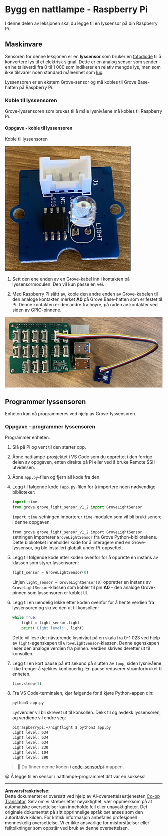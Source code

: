<!--
CO_OP_TRANSLATOR_METADATA:
{
  "original_hash": "ea733bd0cdf2479e082373f765a08678",
  "translation_date": "2025-08-27T22:08:37+00:00",
  "source_file": "1-getting-started/lessons/3-sensors-and-actuators/pi-sensor.md",
  "language_code": "no"
}
-->
# Bygg en nattlampe - Raspberry Pi

I denne delen av leksjonen skal du legge til en lyssensor på din Raspberry Pi.

## Maskinvare

Sensoren for denne leksjonen er en **lyssensor** som bruker en [fotodiode](https://wikipedia.org/wiki/Photodiode) til å konvertere lys til et elektrisk signal. Dette er en analog sensor som sender en heltallsverdi fra 0 til 1 000 som indikerer en relativ mengde lys, men som ikke tilsvarer noen standard måleenhet som [lux](https://wikipedia.org/wiki/Lux).

Lyssensoren er en ekstern Grove-sensor og må kobles til Grove Base-hatten på Raspberry Pi.

### Koble til lyssensoren

Grove-lyssensoren som brukes til å måle lysnivåene må kobles til Raspberry Pi.

#### Oppgave - koble til lyssensoren

Koble til lyssensoren

![En Grove-lyssensor](../../../../../translated_images/grove-light-sensor.b8127b7c434e632d6bcdb57587a14e9ef69a268a22df95d08628f62b8fa5505c.no.png)

1. Sett den ene enden av en Grove-kabel inn i kontakten på lyssensormodulen. Den vil kun passe én vei.

1. Med Raspberry Pi slått av, koble den andre enden av Grove-kabelen til den analoge kontakten merket **A0** på Grove Base-hatten som er festet til Pi. Denne kontakten er den andre fra høyre, på raden av kontakter ved siden av GPIO-pinnene.

![Grove-lyssensoren koblet til kontakten A0](../../../../../translated_images/pi-light-sensor.66cc1e31fa48cd7d5f23400d4b2119aa41508275cb7c778053a7923b4e972d7e.no.png)

## Programmer lyssensoren

Enheten kan nå programmeres ved hjelp av Grove-lyssensoren.

### Oppgave - programmer lyssensoren

Programmer enheten.

1. Slå på Pi og vent til den starter opp.

1. Åpne nattlampe-prosjektet i VS Code som du opprettet i den forrige delen av oppgaven, enten direkte på Pi eller ved å bruke Remote SSH-utvidelsen.

1. Åpne `app.py`-filen og fjern all kode fra den.

1. Legg til følgende kode i `app.py`-filen for å importere noen nødvendige biblioteker:

    ```python
    import time
    from grove.grove_light_sensor_v1_2 import GroveLightSensor
    ```

    `import time`-setningen importerer `time`-modulen som vil bli brukt senere i denne oppgaven.

    `from grove.grove_light_sensor_v1_2 import GroveLightSensor`-setningen importerer `GroveLightSensor` fra Grove Python-bibliotekene. Dette biblioteket inneholder kode for å interagere med en Grove-lyssensor, og ble installert globalt under Pi-oppsettet.

1. Legg til følgende kode etter koden ovenfor for å opprette en instans av klassen som styrer lyssensoren:

    ```python
    light_sensor = GroveLightSensor(0)
    ```

    Linjen `light_sensor = GroveLightSensor(0)` oppretter en instans av `GroveLightSensor`-klassen som kobler til pin **A0** - den analoge Grove-pinnen som lyssensoren er koblet til.

1. Legg til en uendelig løkke etter koden ovenfor for å hente verdien fra lyssensoren og skrive den ut til konsollen:

    ```python
    while True:
        light = light_sensor.light
        print('Light level:', light)
    ```

    Dette vil lese det nåværende lysnivået på en skala fra 0-1 023 ved hjelp av `light`-egenskapen til `GroveLightSensor`-klassen. Denne egenskapen leser den analoge verdien fra pinnen. Verdien skrives deretter ut til konsollen.

1. Legg til en kort pause på ett sekund på slutten av `loop`, siden lysnivåene ikke trenger å sjekkes kontinuerlig. En pause reduserer strømforbruket til enheten.

    ```python
    time.sleep(1)
    ```

1. Fra VS Code-terminalen, kjør følgende for å kjøre Python-appen din:

    ```sh
    python3 app.py
    ```

    Lysverdier vil bli skrevet ut til konsollen. Dekk til og avdekk lyssensoren, og verdiene vil endre seg:

    ```output
    pi@raspberrypi:~/nightlight $ python3 app.py 
    Light level: 634
    Light level: 634
    Light level: 634
    Light level: 230
    Light level: 104
    Light level: 290
    ```

> 💁 Du finner denne koden i [code-sensor/pi](../../../../../1-getting-started/lessons/3-sensors-and-actuators/code-sensor/pi)-mappen.

😀 Å legge til en sensor i nattlampe-programmet ditt var en suksess!

---

**Ansvarsfraskrivelse**:  
Dette dokumentet er oversatt ved hjelp av AI-oversettelsestjenesten [Co-op Translator](https://github.com/Azure/co-op-translator). Selv om vi streber etter nøyaktighet, vær oppmerksom på at automatiske oversettelser kan inneholde feil eller unøyaktigheter. Det originale dokumentet på sitt opprinnelige språk bør anses som den autoritative kilden. For kritisk informasjon anbefales profesjonell menneskelig oversettelse. Vi er ikke ansvarlige for misforståelser eller feiltolkninger som oppstår ved bruk av denne oversettelsen.